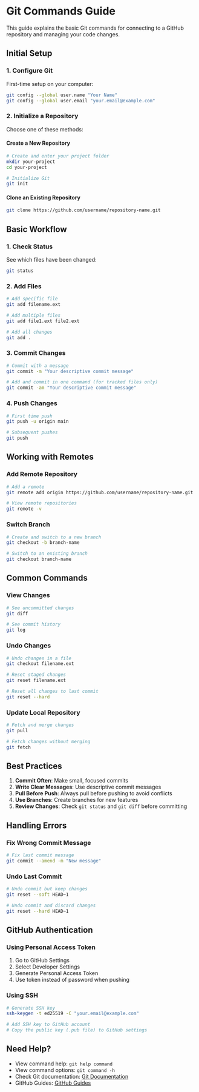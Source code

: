 # Git Commands Guide

This guide explains the basic Git commands for connecting to a GitHub repository and managing your code changes.

## Initial Setup

### 1. Configure Git
First-time setup on your computer:
```bash
git config --global user.name "Your Name"
git config --global user.email "your.email@example.com"
```

### 2. Initialize a Repository
Choose one of these methods:

#### Create a New Repository
```bash
# Create and enter your project folder
mkdir your-project
cd your-project

# Initialize Git
git init
```

#### Clone an Existing Repository
```bash
git clone https://github.com/username/repository-name.git
```

## Basic Workflow

### 1. Check Status
See which files have been changed:
```bash
git status
```

### 2. Add Files
```bash
# Add specific file
git add filename.ext

# Add multiple files
git add file1.ext file2.ext

# Add all changes
git add .
```

### 3. Commit Changes
```bash
# Commit with a message
git commit -m "Your descriptive commit message"

# Add and commit in one command (for tracked files only)
git commit -am "Your descriptive commit message"
```

### 4. Push Changes
```bash
# First time push
git push -u origin main

# Subsequent pushes
git push
```

## Working with Remotes

### Add Remote Repository
```bash
# Add a remote
git remote add origin https://github.com/username/repository-name.git

# View remote repositories
git remote -v
```

### Switch Branch
```bash
# Create and switch to a new branch
git checkout -b branch-name

# Switch to an existing branch
git checkout branch-name
```

## Common Commands

### View Changes
```bash
# See uncommitted changes
git diff

# See commit history
git log
```

### Undo Changes
```bash
# Undo changes in a file
git checkout filename.ext

# Reset staged changes
git reset filename.ext

# Reset all changes to last commit
git reset --hard
```

### Update Local Repository
```bash
# Fetch and merge changes
git pull

# Fetch changes without merging
git fetch
```

## Best Practices

1. **Commit Often**: Make small, focused commits
2. **Write Clear Messages**: Use descriptive commit messages
3. **Pull Before Push**: Always pull before pushing to avoid conflicts
4. **Use Branches**: Create branches for new features
5. **Review Changes**: Check `git status` and `git diff` before committing

## Handling Errors

### Fix Wrong Commit Message
```bash
# Fix last commit message
git commit --amend -m "New message"
```

### Undo Last Commit
```bash
# Undo commit but keep changes
git reset --soft HEAD~1

# Undo commit and discard changes
git reset --hard HEAD~1
```

## GitHub Authentication

### Using Personal Access Token
1. Go to GitHub Settings
2. Select Developer Settings
3. Generate Personal Access Token
4. Use token instead of password when pushing

### Using SSH
```bash
# Generate SSH key
ssh-keygen -t ed25519 -C "your.email@example.com"

# Add SSH key to GitHub account
# Copy the public key (.pub file) to GitHub settings
```

## Need Help?

- View command help: `git help command`
- View command options: `git command -h`
- Check Git documentation: [Git Documentation](https://git-scm.com/doc)
- GitHub Guides: [GitHub Guides](https://guides.github.com)
